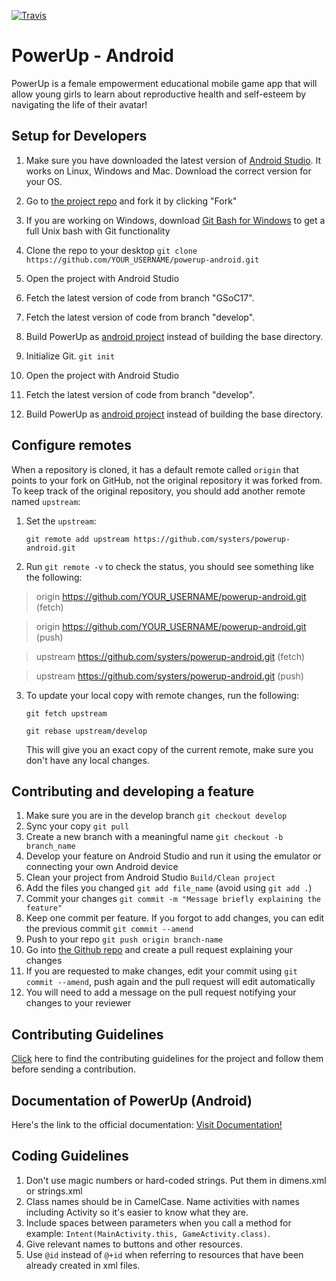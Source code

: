 [![Travis](https://img.shields.io/travis/rust-lang/rust.svg?style=plastic)](https://github.com/systers/powerup-android)

# PowerUp - Android

PowerUp is a female empowerment educational mobile game app that will allow young girls to learn about reproductive health 
and self-esteem by navigating the life of their avatar!

## Setup for Developers
1. Make sure you have downloaded the latest version of [Android Studio](https://developer.android.com/sdk/index.html). It works on Linux, Windows and Mac. Download the correct version for your OS. 
2. Go to [the project repo](https://github.com/systers/powerup-android/) and fork it by clicking "Fork" 
3. If you are working on Windows, download [Git Bash for Windows](https://git-for-windows.github.io/) to get a full Unix bash with Git functionality
4. Clone the repo to your desktop `git clone https://github.com/YOUR_USERNAME/powerup-android.git`

5. Open the project with Android Studio 
6. Fetch the latest version of code from branch "GSoC17".
7. Fetch the latest version of code from branch "develop". 
8. Build PowerUp as [android project](https://github.com/systers/powerup-android/tree/develop/PowerUp) instead of building the base directory.

5. Initialize Git. `git init`
6. Open the project with Android Studio 
7. Fetch the latest version of code from branch "develop".
8. Build PowerUp as [android project](https://github.com/systers/powerup-android/tree/develop/PowerUp) instead of building the base directory.


## Configure remotes
When a repository is cloned, it has a default remote called `origin` that points to your fork on GitHub, not the original repository it was forked from. To keep track of the original repository, you should add another remote named `upstream`:

1. Set the `upstream`:

   `git remote add upstream https://github.com/systers/powerup-android.git`
  
2. Run `git remote -v` to check the status, you should see something like the following:

  > origin    https://github.com/YOUR_USERNAME/powerup-android.git (fetch)
  
  > origin    https://github.com/YOUR_USERNAME/powerup-android.git (push)
  
  > upstream  https://github.com/systers/powerup-android.git (fetch)
  
  > upstream  https://github.com/systers/powerup-android.git (push)

3. To update your local copy with remote changes, run the following:

   `git fetch upstream`

   `git rebase upstream/develop`

   This will give you an exact copy of the current remote, make sure you don't have any local changes.

## Contributing and developing a feature
1. Make sure you are in the develop branch `git checkout develop`
2. Sync your copy `git pull`
3. Create a new branch with a meaningful name `git checkout -b branch_name`
4. Develop your feature on Android Studio and run it using the emulator or connecting your own Android device
5. Clean your project from Android Studio `Build/Clean project`
6. Add the files you changed `git add file_name` (avoid using `git add .`)
7. Commit your changes `git commit -m "Message briefly explaining the feature"`
8. Keep one commit per feature. If you forgot to add changes, you can edit the previous commit `git commit --amend`
9. Push to your repo `git push origin branch-name`
10. Go into [the Github repo](https://github.com/systers/powerup-android/) and create a pull request explaining your changes
11. If you are requested to make changes, edit your commit using `git commit --amend`, push again and the pull request will edit automatically
12. You will need to add a message on the pull request notifying your changes to your reviewer

## Contributing Guidelines 
[Click](https://github.com/systers/powerup-android/wiki/How-to-Contribute) here to find the contributing guidelines for the project and follow them before sending a contribution.

## Documentation of PowerUp (Android)
Here's the link to the official documentation:
[Visit Documentation!](https://github.com/systers/powerup-android/wiki#overview)

## Coding Guidelines
1. Don't use magic numbers or hard-coded strings. Put them in dimens.xml or strings.xml
2. Class names should be in CamelCase. Name activities with names including Activity so it's easier to know what they are.
3. Include spaces between parameters when you call a method for example: `Intent(MainActivity.this, GameActivity.class)`.
4. Give relevant names to buttons and other resources. 
5. Use `@id` instead of `@+id` when referring to resources that have been already created in xml files.
